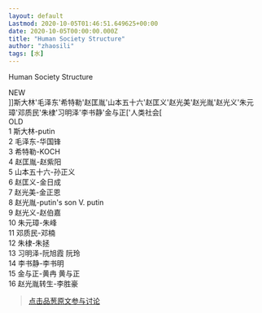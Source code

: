 ```yaml
---
layout: default
Lastmod: 2020-10-05T01:46:51.649625+00:00
date: 2020-10-05T00:00:00.000Z
title: "Human Society Structure"
author: "zhaosili"
tags: [水]
---
```


Human Society Structure  
  
NEW  
\]\]斯大林'毛泽东'希特勒'赵匡胤'山本五十六'赵匡义'赵光美'赵光胤'赵光义'朱元璋'邓质民'朱棣'习明泽'李书静'金与正\['人类社会\[  
OLD  
1 斯大林-putin  
2 毛泽东-华国锋  
3 希特勒-KOCH  
4 赵匡胤-赵紫阳  
5 山本五十六-孙正义  
6 赵匡义-金日成  
7 赵光美-金正恩  
8 赵光胤-putin's son V. putin  
9 赵光义-赵伯嘉  
10 朱元璋-朱峰  
11 邓质民-邓楠  
12 朱棣-朱拯  
13 习明泽-阮旭霞 阮玲  
14 李书静-李书明  
15 金与正-黄冉 黄与正  
16 赵光胤转生-李胜豪





> [点击品葱原文参与讨论](https://pincong.rocks/article/24744)

